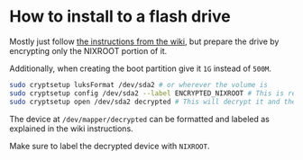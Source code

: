 # How to install to a flash drive

Mostly just follow [the instructions from the wiki](https://nixos.wiki/wiki/NixOS_Installation_Guide),
but prepare the drive by encrypting only the NIXROOT portion of it.

Additionally, when creating the boot partition give it `1G` instead of `500M`.

```sh
sudo cryptsetup luksFormat /dev/sda2 # or wherever the volume is
sudo cryptsetup config /dev/sda2 --label ENCRYPTED_NIXROOT # This is required so that it has a consistent name
sudo cryptsetup open /dev/sda2 decrypted # This will decrypt it and the device will have a handle at /dev/mapper/decrypted
```

The device at `/dev/mapper/decrypted` can be formatted and labeled as explained in the wiki instructions.

Make sure to label the decrypted device with `NIXROOT`.
